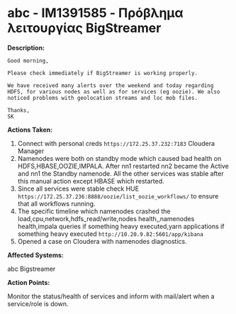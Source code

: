 # abc - IM1391585 - Πρόβλημα λειτουργίας BigStreamer

<b>Description:</b>

```
Good morning,

Please check immediately if BigStreamer is working properly.

We have received many alerts over the weekend and today regarding HDFS, for various nodes as well as for services (eg oozie). We also noticed problems with geolocation streams and loc mob files.

Thanks,
SK
```

<b>Actions Taken:</b>

1. Connect with personal creds `https://172.25.37.232:7183` Cloudera Manager
2. Namenodes were both on standby mode which caused bad health on HDFS,HBASE,OOZIE,IMPALA. After nn1 restarted nn2 became the Active and nn1 the Standby namenode. All the other services was stable after this manual action except HBASE which restarted.
3. Since all services were stable check HUE `https://172.25.37.236:8888/oozie/list_oozie_workflows/` to ensure that all workflows running.
4. The specific timeline which namenodes crashed the load,cpu,network,hdfs_read/write,nodes health,,namenodes health,impala queries if something heavy executed,yarn applications if something heavy executed `http://10.20.9.82:5601/app/kibana`
5. Opened a case on Cloudera with namenodes diagnostics.

<b>Affected Systems:</b>

abc Bigstreamer

<b>Action Points:</b>

Monitor the status/health of services and inform with mail/alert when a service/role is down.


